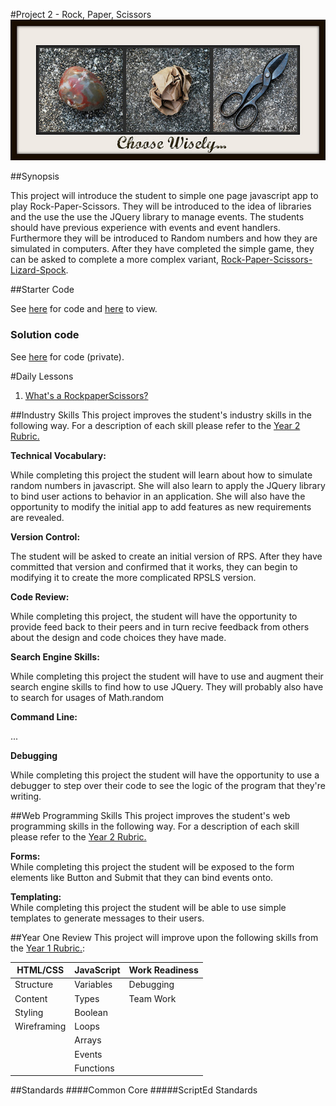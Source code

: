#Project 2 - Rock, Paper, Scissors
![Image](./rps.jpg?raw=true)

##Synopsis

This project will introduce the student to simple one page javascript app to play Rock-Paper-Scissors. They will be introduced to the idea of libraries and the use the use the JQuery library to manage events.  The students should have previous experience with events and event handlers.  Furthermore they will be introduced to Random numbers and how they are simulated in computers.  After they have completed the simple game, they can be asked to complete a more complex variant, [Rock-Paper-Scissors-Lizard-Spock](./rpslp.jpg).

##Starter Code

See [here](starter_code/) for code and [here](https://rawgit.com/Bijesse/Year2CristoRey/tree/https://github.com/Bijesse/Year2CristoRey/blob/master/projects/2-RPS/starter_code/index.htmlmaster/projects/2-RPS/starter_code) to view.

### Solution code

See [here]() for code (private).

#Daily Lessons
1. [What's a RockpaperScissors?](lessons/1-intro)


##Industry Skills
This project improves the student's industry skills in the following way. For a description of each skill please refer to the [Year 2 Rubric.](https://docs.google.com/a/scripted.org/spreadsheet/ccc?key=0AmfF2axUr9M_dDA0WEV0LWo2MnBUM0JaQnJTYy1sc0E&usp=drive_web#gid=0)

**Technical Vocabulary:**  

While completing this project the student will learn about how to simulate random numbers in javascript. She will also learn to apply the JQuery library to bind user actions to behavior in an application. She will also have the opportunity to modify the initial app to add features as new requirements are revealed.

**Version Control:**   

The student will be asked to create an initial version of RPS. After they have committed that version and confirmed that it works, they can begin to modifying it to create the more complicated RPSLS version.

**Code Review:**   

While completing this project, the student will have the opportunity to provide feed back to their peers and in turn recive feedback from others about the design and code choices they have made.

**Search Engine Skills:**  

While completing this project the student will have to use and augment their search engine skills to find how to use JQuery.
They will probably also have to search for usages of Math.random

**Command Line:**  

...

**Debugging**  

While completing this project the student will have the opportunity to use a debugger to step over their code to see the logic of the program that they're writing.

##Web Programming Skills
This project improves the student's web programming skills in the following way. For a description of each skill please refer to the [Year 2 Rubric.](https://docs.google.com/a/scripted.org/spreadsheet/ccc?key=0AmfF2axUr9M_dDA0WEV0LWo2MnBUM0JaQnJTYy1sc0E&usp=drive_web#gid=0)

**Forms:**  
While completing this project the student will be exposed to the form elements like Button and Submit that they can bind events onto.

**Templating:**   
While completing this project the student will be able to use simple templates to generate messages to their users.


##Year One Review
This project will improve upon the following skills from the [Year 1 Rubric.](https://docs.google.com/a/scripted.org/spreadsheet/ccc?key=0AobNdyExPHV5dGRWMVI0QVpnSWYtczZZT2ZyV01kcmc&usp=drive_web#gid=0):  
    
HTML/CSS | JavaScript | Work Readiness
------------ | ------------- | ------------
Structure	| Variables		| Debugging
Content		| Types  		| Team Work
Styling		|	Boolean		|
Wireframing	| 	Loops		|
			|	Arrays		|
			|	Events		|
			|	Functions	| 

##Standards
####Common Core
#####ScriptEd Standards


